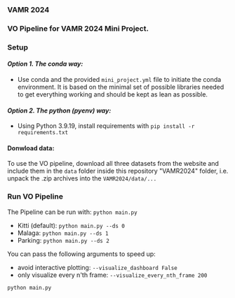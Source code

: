 ### VAMR 2024 ###

### VO Pipeline for VAMR 2024 Mini Project. ###



### Setup ###

#### _Option 1. The conda way:_
- Use conda and the provided `mini_project.yml` file to initiate the conda environment.
It is based on the minimal set of possible libraries needed to get everything working and should be kept as lean as possible.

#### _Option 2. The python (pyenv) way:_
- Using Python 3.9.19, install requirements with `pip install -r requirements.txt`

#### Donwload data:
To use the VO pipeline, download all three datasets from the website and include them in the `data` folder inside this repository "VAMR2024" folder, i.e. unpack the .zip archives into the `VAMR2024/data/...`




### Run VO Pipeline ###

The Pipeline can be run with: `python main.py`
- Kitti (default): `python main.py --ds 0`
- Malaga: `python main.py --ds 1`
- Parking: `python main.py --ds 2`

You can pass the following arguments to speed up:
- avoid interactive plotting: `--visualize_dashboard False`
- only visualize every n'th frame: `--visualize_every_nth_frame 200`

```
python main.py
```


